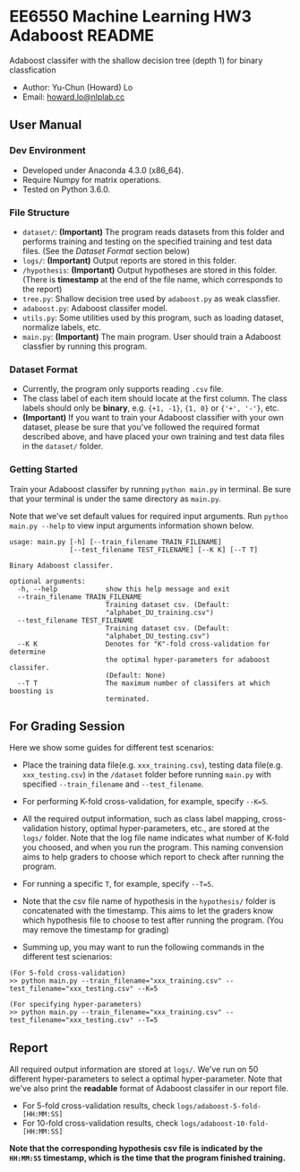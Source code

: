 # EE6550 Machine Learning HW3 Adaboost README
Adaboost classifer with the shallow decision tree (depth 1) for binary classfication

- Author: Yu-Chun (Howard) Lo
- Email: howard.lo@nlplab.cc

## User Manual
### Dev Environment
- Developed under Anaconda 4.3.0 (x86_64).
- Require Numpy for matrix operations.
- Tested on Python 3.6.0.

### File Structure
- `dataset/`: **(Important)** The program reads datasets from this folder and performs training and testing on the specified training and test data files. (See the *Dataset Format* section below)
- `logs/`: **(Important)** Output reports are stored in this folder.
- `/hypothesis`: **(Important)** Output hypotheses are stored in this folder. (There is **timestamp** at the end of the file name, which corresponds to the report)
- `tree.py`: Shallow decision tree used by `adaboost.py` as weak classfier.
- `adaboost.py`: Adaboost classifer model.
- `utils.py`: Some utilities used by this program, such as loading dataset, normalize labels, etc.
- `main.py`: **(Important)** The main program. User should train a Adaboost classfier by running this program.

### Dataset Format
- Currently, the program only supports reading `.csv` file.
- The class label of each item should locate at the first column. The class labels should only be **binary**, e.g. `{+1, -1}`, `{1, 0}` or `{'+', '-'}`, etc.
- **(Important)** If you want to train your Adaboost classifier with your own dataset, please be sure that you've followed the required format described above, and have placed your own training and test data files in the `dataset/` folder.

### Getting Started

Train your Adaboost classifer by running `python main.py` in terminal. Be sure that your terminal is under the same directory as `main.py`.

Note that we've set default values for required input arguments. Run `python main.py --help` to view input arguments information shown below.

```
usage: main.py [-h] [--train_filename TRAIN_FILENAME]
               [--test_filename TEST_FILENAME] [--K K] [--T T]

Binary Adaboost classifer.

optional arguments:
  -h, --help            show this help message and exit
  --train_filename TRAIN_FILENAME
                        Training dataset csv. (Default:
                        "alphabet_DU_training.csv")
  --test_filename TEST_FILENAME
                        Training dataset csv. (Default:
                        "alphabet_DU_testing.csv")
  --K K                 Denotes for "K"-fold cross-validation for determine
                        the optimal hyper-parameters for adaboost classifer.
                        (Default: None)
  --T T                 The maximum number of classifers at which boosting is
                        terminated.
```

## For Grading Session
Here we show some guides for different test scenarios:

- Place the training data file(e.g. `xxx_training.csv`), testing data file(e.g. `xxx_testing.csv`) in the `/dataset` folder before running `main.py` with specified `--train_filename` and `--test_filename`.

- For performing K-fold cross-validation, for example, specify `--K=5`.

- All the required output information, such as class label mapping, cross-validation history, optimal hyper-parameters, etc., are stored at the `logs/` folder. Note that the log file name indicates what number of K-fold you choosed, and when you run the program. This naming convension aims to help graders to choose which report to check after running the program.

- For running a specific `T`, for example, specify `--T=5`.

- Note that the csv file name of  hypothesis in the `hypothesis/` folder is concatenated with the timestamp. This aims to let the graders know which hypothesis file to choose to test after running the program. (You may remove the timestamp for grading)

- Summing up, you may want to run the following commands in the different test scienarios:
```
(For 5-fold cross-validation)
>> python main.py --train_filename="xxx_training.csv" --test_filename="xxx_testing.csv" --K=5

(For specifying hyper-parameters)
>> python main.py --train_filename="xxx_training.csv" --test_filename="xxx_testing.csv" --T=5
```

## Report
All required output information are stored at `logs/`. We've run on 50 different hyper-parameters to select a optimal hyper-parameter. Note that we've also print the **readable** format of Adaboost classifer in our report file.

- For 5-fold cross-validation results, check `logs/adaboost-5-fold-[HH:MM:SS]`
- For 10-fold cross-validation results, check `logs/adaboost-10-fold-[HH:MM:SS]`

**Note that the corresponding hypothesis csv file is indicated by the `HH:MM:SS` timestamp, which is the time that the program finished training.**
